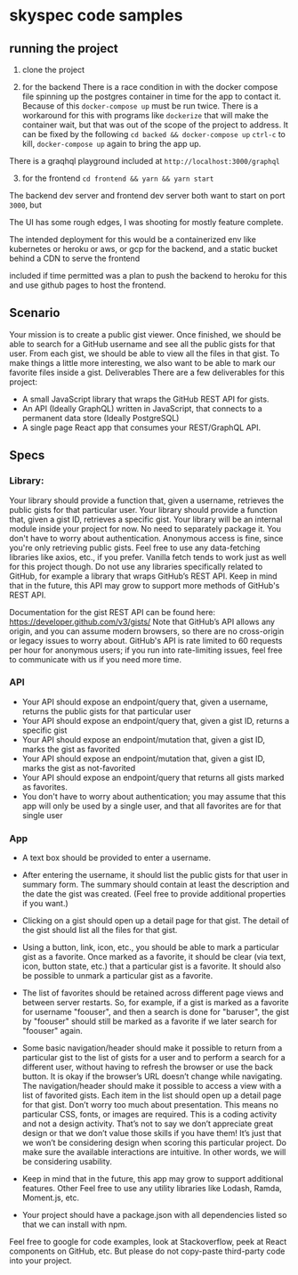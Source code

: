 # skyspec code samples

## running the project
1. clone the project

2. for the backend
There is a race condition in with the docker compose file spinning up the postgres container in time for the app to contact it. Because of this `docker-compose up` must be run twice.
There is a workaround for this with programs like `dockerize` that will make the container wait, but that was out of the scope of the project to address. It can be fixed by the following
`cd backed && docker-compose up`
`ctrl-c` to kill, `docker-compose up` again to bring the app up.

There is a graqhql playground included at `http://localhost:3000/graphql`

3. for the frontend 
`cd frontend && yarn && yarn start`

The backend dev server and frontend dev server both want to start on port `3000`, but 

The UI has some rough edges, I was shooting for mostly feature complete.

The intended deployment for this would be a containerized env like kubernetes or heroku or aws, or gcp for the backend, and a static bucket behind a CDN to serve the frontend

included if time permitted was a plan to push the backend to heroku for this and use github pages to host the frontend.

## Scenario
Your mission is to create a public gist viewer. Once finished, we should be able to
search for a GitHub username and see all the public gists for that user. From each
gist, we should be able to view all the files in that gist. To make things a little
more interesting, we also want to be able to mark our favorite files inside a gist.
Deliverables
There are a few deliverables for this project:
- A small JavaScript library that wraps the GitHub REST API for gists.
- An API Ideally GraphQL written in JavaScript, that connects to a permanent
data store Ideally PostgreSQL
- A single page React app that consumes your REST/GraphQL API.

## Specs
### Library:
Your library should provide a function that, given a username, retrieves the
public gists for that particular user.
Your library should provide a function that, given a gist ID, retrieves a specific
gist.
Your library will be an internal module inside your project for now. No need to
separately package it.
You don't have to worry about authentication. Anonymous access is fine,
since you're only retrieving public gists.
Feel free to use any data-fetching libraries like axios, etc., if you prefer.
Vanilla fetch tends to work just as well for this project though.
Do not use any libraries specifically related to GitHub, for example a library
that wraps GitHub’s REST API.
Keep in mind that in the future, this API may grow to support more methods of
GitHub's REST API.

Documentation for the gist REST API can be found
here: https://developer.github.com/v3/gists/
Note that GitHub’s API allows any origin, and you can assume modern browsers,
so there are no cross-origin or legacy issues to worry about.
GitHub's API is rate limited to 60 requests per hour for anonymous users; if you
run into rate-limiting issues, feel free to communicate with us if you need more
time.

### API
- Your API should expose an endpoint/query that, given a username, returns the
public gists for that particular user
- Your API should expose an endpoint/query that, given a gist ID, returns a
specific gist
- Your API should expose an endpoint/mutation that, given a gist ID, marks the
gist as favorited
- Your API should expose an endpoint/mutation that, given a gist ID, marks the
gist as not-favorited
- Your API should expose an endpoint/query that returns all gists marked as
favorites.
- You don't have to worry about authentication; you may assume that this app
will only be used by a single user, and that all favorites are for that single user

### App
- A text box should be provided to enter a username.

- After entering the username, it should list the public gists for that user in
summary form. The summary should contain at least the description and the
date the gist was created. Feel free to provide additional properties if you
want.)

- Clicking on a gist should open up a detail page for that gist.
The detail of the gist should list all the files for that gist.

- Using a button, link, icon, etc., you should be able to mark a particular gist as
a favorite. Once marked as a favorite, it should be clear (via text, icon, button
state, etc.) that a particular gist is a favorite. It should also be possible to
unmark a particular gist as a favorite.

- The list of favorites should be retained across different page views and
between server restarts. So, for example, if a gist is marked as a favorite for
username "foouser", and then a search is done for "baruser", the gist by
"foouser" should still be marked as a favorite if we later search for "foouser"
again.

- Some basic navigation/header should make it possible to return from a
particular gist to the list of gists for a user and to perform a search for a
different user, without having to refresh the browser or use the back button. It
is okay if the browser’s URL doesn’t change while navigating.
The navigation/header should make it possible to access a view with a list of
favorited gists. Each item in the list should open up a detail page for that gist.
Don’t worry too much about presentation. This means no particular CSS,
fonts, or images are required. This is a coding activity and not a design
activity. That’s not to say we don’t appreciate great design or that we don’t
value those skills if you have them! It’s just that we won’t be considering
design when scoring this particular project.
Do make sure the available interactions are intuitive. In other words, we will
be considering usability.

- Keep in mind that in the future, this app may grow to support additional features.
Other
Feel free to use any utility libraries like Lodash, Ramda, Moment.js, etc.

- Your project should have a package.json with all dependencies listed so that
we can install with npm.

Feel free to google for code examples, look at Stackoverflow, peek at React
components on GitHub, etc. But please do not copy-paste third-party code
into your project.